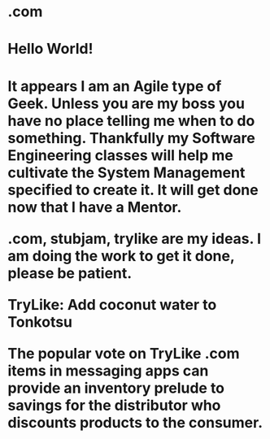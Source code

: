 # .com   

<h1>Hello World!<h1>  
<p>It appears I am an Agile type of Geek.  Unless you are my boss you have no place telling me when to do something. Thankfully my Software Engineering classes will help me cultivate the System Management specified to create it.  It will get done now that I have a Mentor.<p>

.com, stubjam, trylike are my ideas.  I am doing the work to get it done, please be patient. 

TryLike: Add coconut water to Tonkotsu

The popular vote on TryLike .com items in messaging apps can provide an inventory prelude to savings for the distributor who discounts  products to the consumer. 

